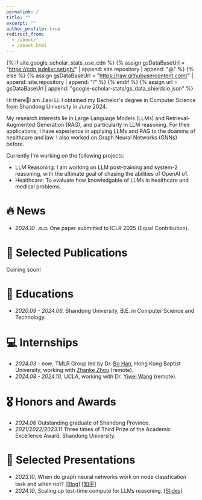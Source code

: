 ```yaml
---
permalink: /
title: ""
excerpt: ""
author_profile: true
redirect_from: 
  - /about/
  - /about.html
---
```


{% if site.google_scholar_stats_use_cdn %}
{% assign gsDataBaseUrl = "https://cdn.jsdelivr.net/gh/" | append: site.repository | append: "@" %}
{% else %}
{% assign gsDataBaseUrl = "https://raw.githubusercontent.com/" | append: site.repository | append: "/" %}
{% endif %}
{% assign url = gsDataBaseUrl | append: "google-scholar-stats/gs_data_shieldsio.json" %}

<span class='anchor' id='about-me'></span>

<!-- a first-year Ph.D. student at the University of Georgia. -->
Hi there👋I am Jiaxi Li. I obtained my Bachelor's degree in Computer Science from Shandong University in June 2024.

My research interests lie in Large Language Models (LLMs) and Retrieval-Augmented Generation (RAG), and particularly in LLM reasoning.
For their applications, I have experience in applying LLMs and RAG to the doamins of healthcare and law. I also worked on Graph Neural Networks (GNNs) before.

Currently I'm working on the following projects:
- LLM Reasoning: I am working on LLM post-training and system-2 reasoning, with the ultimate goal of chasing the abilities of OpenAI o1.
- Healthcare: To evaluate how knowledgable of LLMs in healthcare and medical problems.
<!-- I also have experience in applying LLMs to healthcare applications.  -->
<!-- My research interests lie in Machine Learning and Machine Reasoning, particularly in Large Language Models and their applications in Healthcare. -->


# 🔥 News
<!-- - *2024.10* &nbsp;🔜🔜 Our paper HELENE: Hessian Layer-wise Clipping and Gradient Annealing for Accelerating Fine-tuning LLM with Zeroth-order Optimization is available in arxiv. -->
- *2024.10* &nbsp;🔜🔜 One paper submitted to ICLR 2025 (Equal Contribution).
<!--- *2024.09* &nbsp;🎉🎉 Our Evaluation Report on OpenAI o1 is available in [arXiv](https://arxiv.org/pdf/2409.18486). -->


# 📝 Selected Publications
Coming soon!

<!-- <div class='paper-box'><div class='paper-box-image'><div><div class="badge">Preprint</div><img src='../images/helene.png' alt="sym" width="100%"></div></div>
<div class='paper-box-text' markdown="1">

[HELENE: Hessian Layer-wise Clipping and Gradient Annealing for Accelerating Fine-tuning LLM with Zeroth-order Optimization](plusnli.github.io)

Huaqin Zhao$^*$, **Jiaxi Li$^*$**, Yi Pan, Shizhe Liang, Xiaofeng Yang, Fei Dou, Tianming Liu, Jin Lu (Equal Contribution) -->

<!-- [**Project**](https://scholar.google.com/citations?view_op=view_citation&hl=zh-CN&user=DhtAFkwAAAAJ&citation_for_view=DhtAFkwAAAAJ:ALROH1vI_8AC) -->
<!-- <strong><span class='show_paper_citations' data='DhtAFkwAAAAJ:ALROH1vI_8AC'></span></strong>
- We introduce HELENE (Hessian Layer-wise Clipping and Gradient Annealing), an optimization algorithm to accelerate fine-tuning LLMs with zeroth-order optimization.
</div>
</div> -->

<!-- - [Lorem ipsum dolor sit amet, consectetur adipiscing elit. Vivamus ornare aliquet ipsum, ac tempus justo dapibus sit amet](https://github.com), A, B, C, **CVPR 2020** -->


# 📖 Educations
- *2020.09 - 2024.06*, Shandong University, B.E. in Computer Science and Technology. 


# 💻 Internships
- *2024.03 - now*, TMLR Group led by Dr. [Bo Han](https://bhanml.github.io/), Hong Kong Baptist University, working with [Zhanke Zhou](https://andrewzhou924.github.io/) (remote).
- *2024.08 - 2024.10*, UCLA, working with Dr. [Yiwei Wang](https://wangywust.github.io/) (remote).


# 🎖 Honors and Awards
- *2024.06* Outstanding graduate of Shandong Province.
- *2021/2022/2023.11* Three times of Third Prize of the Academic Excellence Award, Shandong University.


# 💬 Selected Presentations
- *2023.10*, When do graph neural networks work on node classfication task and when not? [\[Blog\]](https://hackmd.io/@QpKVe67xTdOFuQ9_s2hbyA/B1qSq09g6) [\[知乎\]](https://zhuanlan.zhihu.com/p/662077835)
- *2024.10*, Scaling up test-time compute for LLMs reasoning. [\[Slides\]](./data/Scaling_LLM_Test-Time_Compute.pdf)
